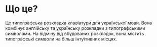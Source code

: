 # Що це?

Це типографська розкладка клавіатури для української мови. Вона комбінує англійську та українську розкладки з типографськими символами. На відміну від вбудованих розкладок, вона містить типографські символи на більш інтуїтивних місцях.
